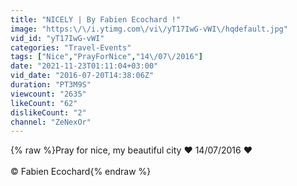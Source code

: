 ```yaml
---
title: "NICELY | By Fabien Ecochard !"
image: "https:\/\/i.ytimg.com\/vi\/yT17IwG-vWI\/hqdefault.jpg"
vid_id: "yT17IwG-vWI"
categories: "Travel-Events"
tags: ["Nice","PrayForNice","14\/07\/2016"]
date: "2021-11-23T01:11:04+03:00"
vid_date: "2016-07-20T14:38:06Z"
duration: "PT3M9S"
viewcount: "2635"
likeCount: "62"
dislikeCount: "2"
channel: "ZeNexOr"
---
```

{% raw %}Pray for nice, my beautiful city  ♥ 14/07/2016 ♥<br /><br />© Fabien Ecochard{% endraw %}
